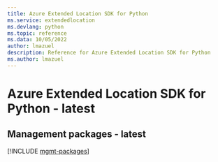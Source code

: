 ```yaml
---
title: Azure Extended Location SDK for Python
ms.service: extendedlocation
ms.devlang: python
ms.topic: reference
ms.data: 10/05/2022
author: lmazuel
description: Reference for Azure Extended Location SDK for Python
ms.author: lmazuel
---
```

# Azure Extended Location SDK for Python - latest

## Management packages - latest
[!INCLUDE [mgmt-packages](extended-location-mgmt-index.md)]
